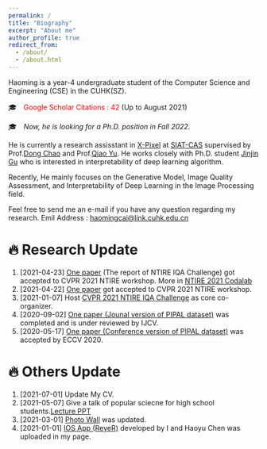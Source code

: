 ```yaml
---
permalink: /
title: "Biography"
excerpt: "About me"
author_profile: true
redirect_from: 
  - /about/
  - /about.html
---
```


Haoming is a year-4 undergraduate student of the Computer Science and Engineering (CSE) in the CUHK(SZ).

🎓　<span style="color:red;">Google Scholar Citations : 42</span> (Up to August 2021)

🎓　*Now, he is looking for a Ph.D. position in Fall 2022.*

He is currently a research assisstant in [X-Pixel](https://xpixel.group/people.html) at [SIAT-CAS](http://english.siat.cas.cn) supervised by Prof.[Dong Chao](https://scholar.google.com/citations?hl=zh-CN&user=OSDCB0UAAAAJ) and Prof.[Qiao Yu](https://scholar.google.com/citations?user=gFtI-8QAAAAJ&hl=zh-CN). He works closely with Ph.D. student [Jinjin Gu](https://scholar.google.com/citations?user=uMQ-G-QAAAAJ&hl=eng) who is interested in interpretability of deep learning algorithm.

Recently, He mainly focuses on the Generative Model, Image Quality Assessment, and Interpretability of Deep Learning in the Image Processing field. 

Feel free to send me an e-mail if you have any question regarding my research.
Emil Address : [haomingcai@link.cuhk.edu.cn](haomingcai@link.cuhk.edu.cn)

🔥  Research Update
======
1. [2021-04-23] [One paper](https://arxiv.org/abs/2105.03072) (The report of NTIRE IQA Challenge) got accepted to CVPR 2021 NTIRE workshop. More in [NTIRE 2021 Codalab](https://data.vision.ee.ethz.ch/cvl/ntire21/)
1. [2021-04-22] [One paper](https://arxiv.org/abs/2105.03085) got accepted to CVPR 2021 NTIRE workshop.
1. [2021-01-07] Host [CVPR 2021 NTIRE IQA Challenge](https://data.vision.ee.ethz.ch/cvl/ntire21/) as core co-organizer.
1. [2020-09-02] [One paper (Jounal version of PIPAL dataset)](https://arxiv.org/abs/2011.15002) was completed and is under reviewed by IJCV.
1. [2020-05-17] [One paper (Conference version of PIPAL dataset)](https://link.springer.com/chapter/10.1007/978-3-030-58621-8_37) was accepted by ECCV 2020.

🔥  Others Update
======
1. [2021-07-01] Update My CV.
1. [2021-05-07] Give a talk of popular sciecne for high school students.[Lecture PPT](https://www.haomingcai.com//files/PopularScience.pptx)
1. [2021-03-01] [Photo Wall](https://haomingcai.github.io/habits/) was updated.
1. [2021-01-01] [IOS App (ReyeR)](https://haomingcai.github.io/reyer/) developed by I and Haoyu Chen was uploaded in my page.
